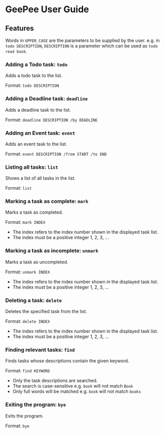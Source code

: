 # GeePee User Guide

## Features

Words in `UPPER_CASE` are the parameters to be supplied by the user.
e.g. in `todo DESCRIPTION`, `DESCRIPTION` is a parameter which can be used as `todo read book`.

### Adding a Todo task: `todo`

Adds a todo task to the list.

Format: `todo DESCRIPTION`

### Adding a Deadline task: `deadline`

Adds a deadline task to the list.

Format: `deadline DESCRIPTION /by DEADLINE`

### Adding an Event task: `event`

Adds an event task to the list.

Format: `event DESCRIPTION /from START /to END`

### Listing all tasks: `list`

Shows a list of all tasks in the list.

Format: `list`

### Marking a task as complete: `mark`

Marks a task as completed.

Format: `mark INDEX`
- The index refers to the index number shown in the displayed task list.
- The index must be a positive integer 1, 2, 3, ...

### Marking a task as incomplete: `unmark`

Marks a task as uncompleted.

Format: `unmark INDEX`
- The index refers to the index number shown in the displayed task list.
- The index must be a positive integer 1, 2, 3, ...

### Deleting a task: `delete`

Deletes the specified task from the list.

Format: `delete INDEX`
- The index refers to the index number shown in the displayed task list.
- The index must be a positive integer 1, 2, 3, ...

### Finding relevant tasks: `find`

Finds tasks whose descriptions contain the given keyword.

Format: `find KEYWORD`
- Only the task descriptions are searched.
- The search is case-sensitive e.g. `book` will not match `Book`
- Only full words will be matched e.g. `book` will not match `books`

### Exiting the program: `bye`

Exits the program.

Format: `bye`
